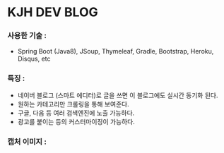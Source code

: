 # KJH DEV BLOG

### 사용한 기술 :

- Spring Boot (Java8), JSoup, Thymeleaf, Gradle, Bootstrap, Heroku, Disqus, etc

### 특징 :

- 네이버 블로그 (스마트 에디터)로 글을 쓰면 이 블로그에도 실시간 동기화 된다.
- 원하는 카테고리만 크롤링을 통해 보여준다.
- 구글, 다음 등 여러 검색엔진에 노출 가능하다.
- 광고를 붙이는 등의 커스터마이징이 가능하다.

### 캡처 이미지 :
